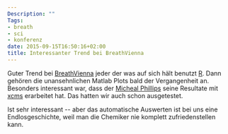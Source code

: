 ```yaml
---
Description: ""
Tags:
- breath
- sci
- konferenz
date: 2015-09-15T16:50:16+02:00
title: Interessanter Trend bei BreathVienna
---
```


Guter Trend bei [BreathVienna](http://breathvienna.at) jeder der was
auf sich hält benutzt [R](https://www.r-project.org). Dann gehören die
unansehnlichen Matlab Plots bald der Vergangenheit an. Besonders
interessant war, dass der [Micheal
Phillips](http://www.menssanaresearch.com/about_Menssana.html) seine
Resultate mit
[xcms](https://bioconductor.org/packages/release/bioc/html/xcms.html)
erarbeitet hat.  Das hatten wir auch schon ausgetestet.  

Ist sehr interessant -- aber das automatische Auswerten ist bei uns
eine Endlosgeschichte, weil man die Chemiker nie komplett
zufriedenstellen kann.
